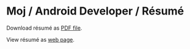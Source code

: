 # Moj / Android Developer / Résumé

Download résumé as [PDF file](https://github.com/MojRoid/RESUME/raw/master/Moj%20Abubakr%20-%20resume.pdf).

View résumé as [web page](https://cdn.rawgit.com/MojRoid/RESUME/0234478d00f491b82b3e9efed4b8bb4493ce4d61/Moj%20Abubakr%20-%20resume.html).
